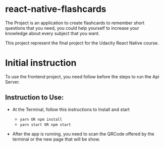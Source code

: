 # react-native-flashcards

The Project is an application to create flashcards to remember short questions that you need, you could help yourself to increase your knowledge about every subject that you want.

This project represent the final project for the Udacity React Native course.

# Initial instruction

To use the frontend project, you need follow before the steps to run the Api Server.

## Instruction to Use:

* At the Terminal, follow this instructions to Install and start
    - `yarn OR npm install`
    - `yarn start OR npm start`

* After the app is running, you need to scan the QRCode offered by the terminal or the new page that will be show.